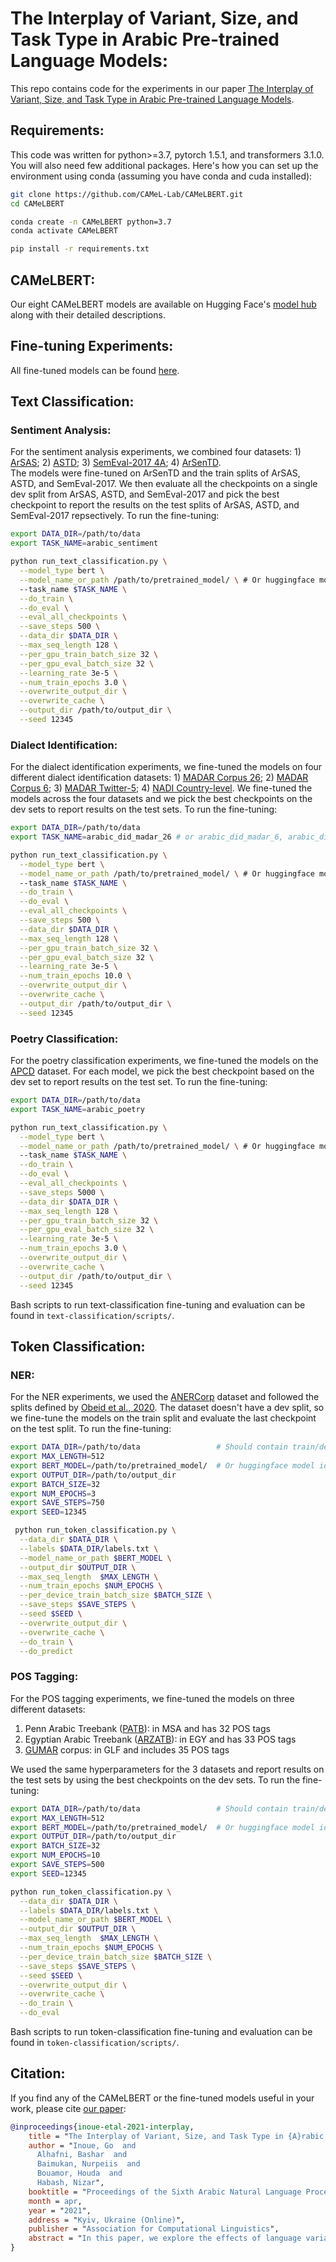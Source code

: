 # The Interplay of Variant, Size, and Task Type in Arabic Pre-trained Language Models:

This repo contains code for the experiments in our paper [The Interplay of Variant, Size, and Task Type in Arabic Pre-trained Language Models]().

## Requirements:

This code was written for python>=3.7, pytorch 1.5.1, and transformers 3.1.0. You will also need few additional packages. Here's how you can set up the environment using conda (assuming you have conda and cuda installed):

```bash
git clone https://github.com/CAMeL-Lab/CAMeLBERT.git
cd CAMeLBERT

conda create -n CAMeLBERT python=3.7
conda activate CAMeLBERT

pip install -r requirements.txt
```

## CAMeLBERT:

Our eight CAMeLBERT models are available on Hugging Face's [model hub](https://huggingface.co/CAMeL-Lab) along with their detailed descriptions.

## Fine-tuning Experiments:

All fine-tuned models can be found [here](https://drive.google.com/drive/folders/15feD46cPcRBybdUUKKrzR9zTxj2QBJ5w?usp=sharing).

## Text Classification:

### Sentiment Analysis:

For the sentiment analysis experiments, we combined four datasets: 1) [ArSAS](http://lrec-conf.org/workshops/lrec2018/W30/pdf/22_W30.pdf); 2) [ASTD](https://www.aclweb.org/anthology/D15-1299.pdf); 3) [SemEval-2017 4A](https://www.aclweb.org/anthology/S17-2088.pdf); 4) [ArSenTD](https://arxiv.org/pdf/1906.01830.pdf).</br>
The models were fine-tuned on ArSenTD and the train splits of ArSAS, ASTD, and SemEval-2017. We then evaluate all the checkpoints on 
a single dev split from ArSAS, ASTD, and SemEval-2017 and pick the best checkpoint to report the results on the test splits of ArSAS, ASTD, and SemEval-2017 repsectively. To run the fine-tuning:

```bash
export DATA_DIR=/path/to/data
export TASK_NAME=arabic_sentiment

python run_text_classification.py \
  --model_type bert \
  --model_name_or_path /path/to/pretrained_model/ \ # Or huggingface model id 
  --task_name $TASK_NAME \
  --do_train \
  --do_eval \
  --eval_all_checkpoints \
  --save_steps 500 \
  --data_dir $DATA_DIR \
  --max_seq_length 128 \
  --per_gpu_train_batch_size 32 \
  --per_gpu_eval_batch_size 32 \
  --learning_rate 3e-5 \
  --num_train_epochs 3.0 \
  --overwrite_output_dir \
  --overwrite_cache \
  --output_dir /path/to/output_dir \
  --seed 12345
```

### Dialect Identification:

For the dialect identification experiments, we fine-tuned the models on four different dialect identification datasets: 1) [MADAR Corpus 26](https://www.aclweb.org/anthology/C18-1113.pdf); 2) [MADAR Corpus 6](https://www.aclweb.org/anthology/C18-1113.pdf); 3) [MADAR Twitter-5](https://www.aclweb.org/anthology/W19-4622.pdf); 4) [NADI Country-level](https://www.aclweb.org/anthology/2020.wanlp-1.9.pdf). We fine-tuned the models across the four datasets and we pick the best checkpoints on the dev sets to report results on the test sets. To run the fine-tuning:


```bash
export DATA_DIR=/path/to/data
export TASK_NAME=arabic_did_madar_26 # or arabic_did_madar_6, arabic_did_madar_twitter, arabic_did_nadi_country

python run_text_classification.py \
  --model_type bert \
  --model_name_or_path /path/to/pretrained_model/ \ # Or huggingface model id
  --task_name $TASK_NAME \
  --do_train \
  --do_eval \
  --eval_all_checkpoints \
  --save_steps 500 \
  --data_dir $DATA_DIR \
  --max_seq_length 128 \
  --per_gpu_train_batch_size 32 \
  --per_gpu_eval_batch_size 32 \
  --learning_rate 3e-5 \
  --num_train_epochs 10.0 \
  --overwrite_output_dir \
  --overwrite_cache \
  --output_dir /path/to/output_dir \
  --seed 12345
```

### Poetry Classification:

For the poetry classification experiments, we fine-tuned the models on the [APCD](https://arxiv.org/pdf/1905.05700.pdf) dataset. For each model, we pick the best checkpoint based on the dev set to report results on the test set. To run the fine-tuning:

```bash
export DATA_DIR=/path/to/data
export TASK_NAME=arabic_poetry

python run_text_classification.py \
  --model_type bert \
  --model_name_or_path /path/to/pretrained_model/ \ # Or huggingface model id
  --task_name $TASK_NAME \
  --do_train \
  --do_eval \
  --eval_all_checkpoints \
  --save_steps 5000 \
  --data_dir $DATA_DIR \
  --max_seq_length 128 \
  --per_gpu_train_batch_size 32 \
  --per_gpu_eval_batch_size 32 \
  --learning_rate 3e-5 \
  --num_train_epochs 3.0 \
  --overwrite_output_dir \
  --overwrite_cache \
  --output_dir /path/to/output_dir \
  --seed 12345
```

Bash scripts to run text-classification fine-tuning and evaluation can be found in `text-classification/scripts/`.


## Token Classification:

### NER:

For the NER experiments, we used the [ANERCorp](https://link.springer.com/chapter/10.1007/978-3-540-70939-8_13) dataset and followed the splits defined by [Obeid et al., 2020](https://camel.abudhabi.nyu.edu/anercorp/).
The dataset doesn't have a dev split, so we fine-tune the models on the train split and evaluate the last checkpoint on the test split.
To run the fine-tuning:


```bash
export DATA_DIR=/path/to/data                 # Should contain train/dev/test/labels files
export MAX_LENGTH=512
export BERT_MODEL=/path/to/pretrained_model/  # Or huggingface model id
export OUTPUT_DIR=/path/to/output_dir
export BATCH_SIZE=32
export NUM_EPOCHS=3
export SAVE_STEPS=750
export SEED=12345

 python run_token_classification.py \
  --data_dir $DATA_DIR \
  --labels $DATA_DIR/labels.txt \
  --model_name_or_path $BERT_MODEL \
  --output_dir $OUTPUT_DIR \
  --max_seq_length  $MAX_LENGTH \
  --num_train_epochs $NUM_EPOCHS \
  --per_device_train_batch_size $BATCH_SIZE \
  --save_steps $SAVE_STEPS \
  --seed $SEED \
  --overwrite_output_dir \
  --overwrite_cache \
  --do_train \
  --do_predict
```

### POS Tagging:

For the POS tagging experiments, we fine-tuned the models on three different datasets:<br/>

1. Penn Arabic Treebank ([PATB](https://www.ldc.upenn.edu/sites/www.ldc.upenn.edu/files/nemlar2004-penn-arabic-treebank.pdf)): in MSA and has 32 POS tags
2. Egyptian Arabic Treebank ([ARZATB](https://catalog.ldc.upenn.edu/LDC2018T23)): in EGY and has 33 POS tags
3. [GUMAR](https://www.aclweb.org/anthology/L18-1607.pdf) corpus: in GLF and includes 35 POS tags

We used the same hyperparameters for the 3 datasets and report results on the test sets by using the best checkpoints on the dev sets. To run the fine-tuning:

```bash
export DATA_DIR=/path/to/data                 # Should contain train/dev/test/labels files
export MAX_LENGTH=512
export BERT_MODEL=/path/to/pretrained_model/  # Or huggingface model id
export OUTPUT_DIR=/path/to/output_dir
export BATCH_SIZE=32
export NUM_EPOCHS=10
export SAVE_STEPS=500
export SEED=12345

python run_token_classification.py \
  --data_dir $DATA_DIR \
  --labels $DATA_DIR/labels.txt \
  --model_name_or_path $BERT_MODEL \
  --output_dir $OUTPUT_DIR \
  --max_seq_length  $MAX_LENGTH \
  --num_train_epochs $NUM_EPOCHS \
  --per_device_train_batch_size $BATCH_SIZE \
  --save_steps $SAVE_STEPS \
  --seed $SEED \
  --overwrite_output_dir \
  --overwrite_cache \
  --do_train \
  --do_eval
```

Bash scripts to run token-classification fine-tuning and evaluation can be found in `token-classification/scripts/`.

## Citation:

If you find any of the CAMeLBERT or the fine-tuned models useful in your work, please cite [our paper]():
```bibtex
@inproceedings{inoue-etal-2021-interplay,
    title = "The Interplay of Variant, Size, and Task Type in {A}rabic Pre-trained Language Models",
    author = "Inoue, Go  and
      Alhafni, Bashar  and
      Baimukan, Nurpeiis  and
      Bouamor, Houda  and
      Habash, Nizar",
    booktitle = "Proceedings of the Sixth Arabic Natural Language Processing Workshop",
    month = apr,
    year = "2021",
    address = "Kyiv, Ukraine (Online)",
    publisher = "Association for Computational Linguistics",
    abstract = "In this paper, we explore the effects of language variants, data sizes, and fine-tuning task types in Arabic pre-trained language models. To do so, we build three pre-trained language models across three variants of Arabic: Modern Standard Arabic (MSA), dialectal Arabic, and classical Arabic, in addition to a fourth language model which is pre-trained on a mix of the three. We also examine the importance of pre-training data size by building additional models that are pre-trained on a scaled-down set of the MSA variant. We compare our different models to each other, as well as to eight publicly available models by fine-tuning them on five NLP tasks spanning 12 datasets. Our results suggest that the variant proximity of pre-training data to fine-tuning data is more important than the pre-training data size. We exploit this insight in defining an optimized system selection model for the studied tasks.",
}
```
